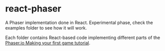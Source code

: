 # react-phaser

A Phaser implementation done in React. Experimental phase,
check the examples folder to see how it will work.

Each folder contains React-based code implementing different
parts of the [Phaser.io Making your first game tutorial](http://phaser.io/tutorials/making-your-first-phaser-game).

